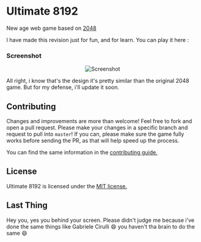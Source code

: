 # Ultimate 8192
New age web game based on <a href="http://gabrielecirulli.github.io/2048/">2048</a>

I have made this revision just for fun, and for learn.
You can play it here : 

### Screenshot

<p align="center">
  <img src="http://i.imgur.com/kbIf2vf.png" alt="Screenshot"/>
</p>

All right, i know that's the design it's pretty similar than the original 2048 game.
But for my defense, i'll update it soon.

## Contributing
Changes and improvements are more than welcome! Feel free to fork and open a pull request. Please make your changes in a specific branch and request to pull into `master`! If you can, please make sure the game fully works before sending the PR, as that will help speed up the process.

You can find the same information in the [contributing guide.](https://github.com/gabrielecirulli/2048/blob/master/CONTRIBUTING.md)

## License
Ultimate 8192 is licensed under the [MIT license.](https://github.com/gabrielecirulli/2048/blob/master/LICENSE.txt)

## Last Thing
Hey you, yes you behind your screen.
Please didn't judge me because i've done the same things like Gabriele Cirulli :smile: you haven't tha brain to do the same :smile:
